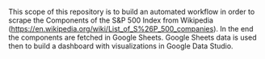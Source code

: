 This scope of this repository is to build an automated workflow in order to scrape the Components of the S&P 500 Index from Wikipedia (https://en.wikipedia.org/wiki/List_of_S%26P_500_companies). In the end the components are fetched in Google Sheets. Google Sheets data is used then to build a dashboard with visualizations in Google Data Studio. 
